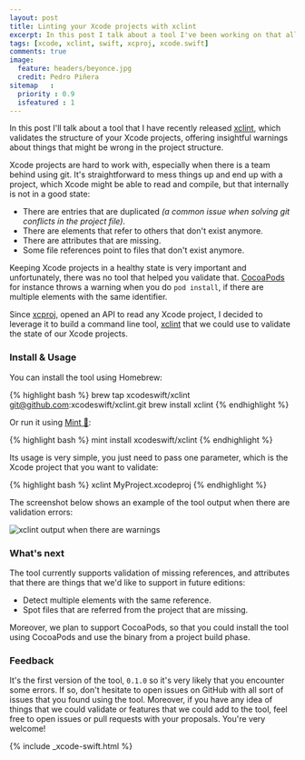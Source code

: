 ```yaml
---
layout: post
title: Linting your Xcode projects with xclint
excerpt: In this post I talk about a tool I've been working on that allows you to check the state of your Xcode projects, finding missing references and duplicated files.
tags: [xcode, xclint, swift, xcproj, xcode.swift]
comments: true
image:
  feature: headers/beyonce.jpg
  credit: Pedro Piñera
sitemap   :
  priority : 0.9
  isfeatured : 1
---
```


In this post I'll talk about a tool that I have recently released [xclint](https://github.com/xcodeswift/xclint), which validates the structure of your Xcode projects, offering insightful warnings about things that might be wrong in the project structure.

Xcode projects are hard to work with, especially when there is a team behind using git. It's straightforward to mess things up and end up with a project, which Xcode might be able to read and compile, but that internally is not in a good state:

- There are entries that are duplicated *(a common issue when solving git conflicts in the project file)*.
- There are elements that refer to others that don't exist anymore.
- There are attributes that are missing.
- Some file references point to files that don't exist anymore.

Keeping Xcode projects in a healthy state is very important and unfortunately, there was no tool that helped you validate that. [CocoaPods](https://cocoapods.org) for instance throws a warning when you do `pod install`, if there are multiple elements with the same identifier.

Since [xcproj](https://github.com/xcodeswift/xcproj), opened an API to read any Xcode project, I decided to leverage it to build a command line tool, [xclint](https://github.com/xcodeswift/xclint) that we could use to validate the state of our Xcode projects.

### Install & Usage

You can install the tool using Homebrew:

{% highlight bash %}
brew tap xcodeswift/xclint git@github.com:xcodeswift/xclint.git
brew install xclint
{% endhighlight %}

Or run it using [Mint 🌱](https://github.com/yonaskolb/mint):

{% highlight bash %}
mint install xcodeswift/xclint
{% endhighlight %}

Its usage is very simple, you just need to pass one parameter, which is the Xcode project that you want to validate:

{% highlight bash %}
xclint MyProject.xcodeproj
{% endhighlight %}

The screenshot below shows an example of the tool output when there are validation errors:

![xclint output when there are warnings]({{site.url}}/images/posts/xclint.png)

### What's next

The tool currently supports validation of missing references, and attributes that there are things that we'd like to support in future editions:
- Detect multiple elements with the same reference.
- Spot files that are referred from the project that are missing.

Moreover, we plan to support CocoaPods, so that you could install the tool using CocoaPods and use the binary from a project build phase.


### Feedback
It's the first version of the tool, `0.1.0` so it's very likely that you encounter some errors. If so, don't hesitate to open issues on GitHub with all sort of issues that you found using the tool. Moreover, if you have any idea of things that we could validate or features that we could add to the tool, feel free to open issues or pull requests with your proposals. You're very welcome!


{% include _xcode-swift.html %}

